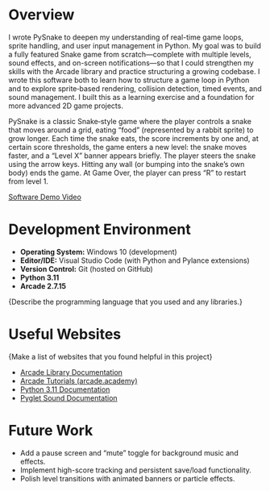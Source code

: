 # Overview

I wrote PySnake to deepen my understanding of real-time game loops, sprite handling, and user input management in Python. My goal was to build a fully featured Snake game from scratch—complete with multiple levels, sound effects, and on-screen notifications—so that I could strengthen my skills with the Arcade library and practice structuring a growing codebase. I wrote this software both to learn how to structure a game loop in Python and to explore sprite‐based rendering, collision detection, timed events, and sound management. I built this as a learning exercise and a foundation for more advanced 2D game projects.

PySnake is a classic Snake‐style game where the player controls a snake that moves around a grid, eating “food” (represented by a rabbit sprite) to grow longer. Each time the snake eats, the score increments by one and, at certain score thresholds, the game enters a new level: the snake moves faster, and a “Level X” banner appears briefly. The player steers the snake using the arrow keys. Hitting any wall (or bumping into the snake’s own body) ends the game. At Game Over, the player can press “R” to restart from level 1.

[Software Demo Video](http://youtube.link.goes.here)

# Development Environment

- **Operating System:** Windows 10 (development)
- **Editor/IDE:** Visual Studio Code (with Python and Pylance extensions)
- **Version Control:** Git (hosted on GitHub)
- **Python 3.11**
- **Arcade 2.7.15**   

{Describe the programming language that you used and any libraries.}

# Useful Websites

{Make a list of websites that you found helpful in this project}
* [Arcade Library Documentation](https://api.arcade.academy/en/latest/)
* [Arcade Tutorials (arcade.academy)](https://api.arcade.academy/en/latest/programming_guide/sprites/index.html)
* [Python 3.11 Documentation](https://docs.python.org/3.11/)
* [Pyglet Sound Documentation](https://pyglet.readthedocs.io/en/latest/programming_guide/media.html)

# Future Work
* Add a pause screen and “mute” toggle for background music and effects.  
* Implement high-score tracking and persistent save/load functionality.  
* Polish level transitions with animated banners or particle effects. 